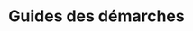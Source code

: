 ---
slug: information
title: Guides des démarches
price: 0
excerpt: Nos guides gratuits vous offrent toute l’information sur comment effectuer vous-mêmes vos démarches.
rank: 5
assistanceFormServiceChoiceLabel: Je veux accéder au guide gratuit de démarches afin de faire moi-même mes démarches.
assistanceFormConfirmationTitle: Informations sur les démarches
assistanceFormConfirmationFirstParagraph: Vous avez demandé d’obtenir des informations pour vous aider dans vos démarches!
assistanceFormConfirmationSecondParagraph: Vous pouvez trouver le guide des démarches qui contient toutes les informations générales dont vous avez besoin en cliquant sur le button «Lire le guide» ci-dessous!
---